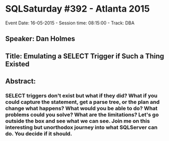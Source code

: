 # SQLSaturday #392 - Atlanta 2015
Event Date: 16-05-2015 - Session time: 08:15:00 - Track: DBA
## Speaker: Dan Holmes
## Title: Emulating a SELECT Trigger if Such a Thing Existed
## Abstract:
### SELECT triggers don't exist but what if they did?  What if you could capture the statement, get a parse tree, or the plan and change what happens?  What would you be able to do?  What problems could you solve? What are the limitations?  Let's go outside the box and see what we can see.  Join me on this interesting but unorthodox journey into what SQLServer can do.  You decide if it should.
